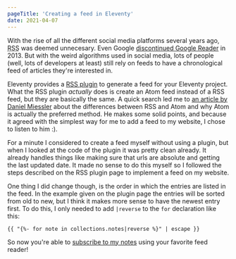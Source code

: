 ```yaml
---
pageTitle: 'Creating a feed in Eleventy'
date: 2021-04-07
---
```

With the rise of all the different social media platforms several years ago, <abbr title="Really Simple Syndication">RSS</abbr> was deemed unnecesary. Even Google [discontinued Google Reader](https://googleblog.blogspot.com/2013/03/a-second-spring-of-cleaning.html) in 2013. But with the weird algorithms used in social media, lots of people (well, lots of developers at least) still rely on feeds to have a chronological feed of articles they're interested in.

Eleventy provides a [RSS plugin](https://www.11ty.dev/docs/plugins/rss/) to generate a feed for your Eleventy project. What the RSS plugin _actually_ does is create an Atom feed instead of a RSS feed, but they are basically the same. A quick search led me to [an article by Daniel Miessler](https://danielmiessler.com/blog/atom-rss-why-we-should-just-call-them-feeds-instead-of-rss-feeds/) about the differences between RSS and Atom and why Atom is actually the preferred method. He makes some solid points, and because it agreed with the simplest way for me to add a feed to my website, I chose to listen to him :).

For a minute I considered to create a feed myself without using a plugin, but when I looked at the code of the plugin it was pretty clean already. It already handles things like making sure that urls are absolute and getting the last updated date. It made no sense to do this myself so I followed the steps described on the RSS plugin page to implement a feed on my website. 

One thing I did change though, is the order in which the entries are listed in the feed. In the example given on the plugin page the entries will be sorted from old to new, but I think it makes more sense to have the newest entry first. To do this, I only needed to add `|reverse` to the `for` declaration like this: 
```
{{ "{%- for note in collections.notes|reverse %}" | escape }}
```
So now you're able to [subscribe to my notes](/feed.xml) using your favorite feed reader!